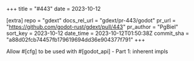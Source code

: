 +++
title = "#443"
date = 2023-10-12

[extra]
repo = "gdext"
docs_rel_url = "gdext/pr-443/godot"
pr_url = "https://github.com/godot-rust/gdext/pull/443"
pr_author = "PgBiel"
sort_key = 2023-10-12
date_time = 2023-10-12T01:50:38Z
commit_sha = "a88d02fcb74457fb179619694dd36e904377f791"
+++

Allow #[cfg] to be used with #[godot_api] - Part 1: inherent impls
